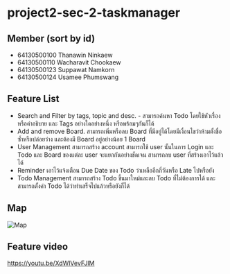 # project2-sec-2-taskmanager

## Member (sort by id)

- 64130500100 Thanawin Ninkaew
- 64130500110 Wacharavit Chookaew
- 64130500123 Suppawat Namkorn
- 64130500124 Usamee Phumswang

## Feature List

- Search and Filter by tags, topic and desc.
      - สามารถค้นหา Todo โดยใช้หัวเรื่องหรือคำอธิบาย และ Tags อย่างใดอย่างหนึ่ง หรือพร้อมๆกันก็ได้ 
- Add and remove Board.
	      สามารถเพิ่มหรือลบ Board ที่มีอยู่ได้โดยมีเงื่อนไขว่าห้ามตั้งชื่อซ้ำหรือปล่อยว่าง และต้องมี Board อยู่อย่างน้อย 1 Board
- User Management
        สามารถสร้าง account สามารถใช้ user นั้นในการ Login และ Todo และ Board ของแต่ละ user จะแยกกันอย่างชัดเจน สามารถลบ user ที่สร้างเอาไว้แล้วได้
- Reminder 
        เอาไว้แจ้งเตือน Due Date ของ Todo ว่าเหลืออีกกี่วันหรือ Late ไปหรือยัง
- Todo Management 
	      สามารถสร้าง Todo ขึ้นมาใหม่และลบ Todo ที่ไม่ต้องการได้ และสามารถตั้งค่า Todo ได้ว่าทำเสร็จไปแล้วหรือยังก็ได้

## Map
![Map](https://user-images.githubusercontent.com/88129589/229343177-a82b4e44-ecfa-443d-b5c2-17de65baa9c2.JPG)

## Feature video

https://youtu.be/XdWlVevFJlM